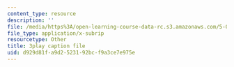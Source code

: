 ```yaml
---
content_type: resource
description: ''
file: /media/https%3A/open-learning-course-data-rc.s3.amazonaws.com/5-07sc-biological-chemistry-i-fall-2013/d929d81fa9d2523192bcf9a3ce7e975e_zdage-Lp8m4.vtt
file_type: application/x-subrip
resourcetype: Other
title: 3play caption file
uid: d929d81f-a9d2-5231-92bc-f9a3ce7e975e
---
```

